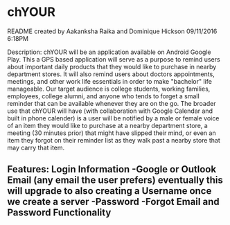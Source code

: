 # chYOUR
README created by Aakanksha Raika and Dominique Hickson 
09/11/2016 6:18PM

Description:
chYOUR will be an application available on Android Google Play. This a GPS based application will serve as a purpose to remind users about important daily products that they would like to purchase in nearby department stores. It will also remind users about doctors appointments, meetings, and other work life essentials in order to make "bachelor" life manageable. Our target audience is college students, working families, employees, college alumni, and anyone who tends to forget a small reminder that can be available whenever they are on the go. The broader use that chYOUR will have (with collaboration with Google Calendar and built in phone calender) is a user will be notified by a male or female voice of an item they would like to purchase at a nearby department store, a meeting (30 minutes prior) that might have slipped their mind, or even an item they forgot on their reminder list as they walk past a nearby store that may carry that item. 

Features:
Login Information
  -Google or Outlook Email (any email the user prefers) eventually this will upgrade to also creating a Username once we create a server
  -Password 
  -Forgot Email and Password 
Functionality
  -
